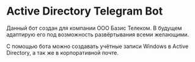 # Active Directory Telegram Bot
Данный бот создан для компании ООО Базис Телеком. В будущем адаптирую его под возможность развёртывания всеми желающими.

С помощью бота можно создавать учётные записи Windows в Active Directory, а так же в корпоративной почте. 
